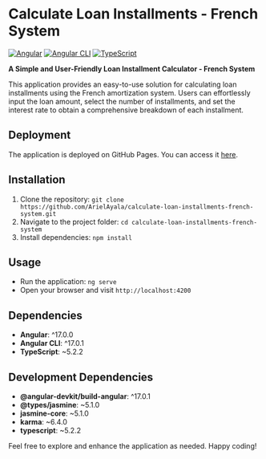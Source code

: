 # Calculate Loan Installments - French System

[![Angular](https://img.shields.io/badge/Angular-17.0.0-red)](https://angular.io/)
[![Angular CLI](https://img.shields.io/badge/Angular%20CLI-17.0.1-blue)](https://cli.angular.io/)
[![TypeScript](https://img.shields.io/badge/TypeScript-5.2.2-blue)](https://www.typescriptlang.org/)

**A Simple and User-Friendly Loan Installment Calculator - French System**

This application provides an easy-to-use solution for calculating loan installments using the French amortization system. Users can effortlessly input the loan amount, select the number of installments, and set the interest rate to obtain a comprehensive breakdown of each installment.

## Deployment

The application is deployed on GitHub Pages. You can access it [here](https://arielayala.github.io/calculate-loan-installments-french-system/).

## Installation

1. Clone the repository: `git clone https://github.com/ArielAyala/calculate-loan-installments-french-system.git`
2. Navigate to the project folder: `cd calculate-loan-installments-french-system`
3. Install dependencies: `npm install`

## Usage

- Run the application: `ng serve`
- Open your browser and visit `http://localhost:4200`

## Dependencies

- **Angular**: ^17.0.0
- **Angular CLI**: ^17.0.1
- **TypeScript**: ~5.2.2

## Development Dependencies

- **@angular-devkit/build-angular**: ^17.0.1
- **@types/jasmine**: ~5.1.0
- **jasmine-core**: ~5.1.0
- **karma**: ~6.4.0
- **typescript**: ~5.2.2

Feel free to explore and enhance the application as needed. Happy coding!
